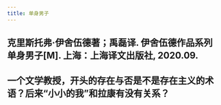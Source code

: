 ```yaml
---
title: 单身男子
---
```


## 克里斯托弗·伊舍伍德著；禹磊译. 伊舍伍德作品系列 单身男子[M]. 上海：上海译文出版社, 2020.09.

## 一个文学教授，开头的存在与否是不是存在主义的术语？后来“小小的我”和拉康有没有关系？
##
